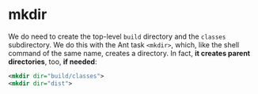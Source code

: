 # mkdir

We do need to create the top-level `build` directory and the `classes` subdirectory. We do this with the Ant task `<mkdir>`, which, like the shell command of the same name, creates a directory. In fact, **it creates parent directories**, too, **if needed**:

```xml
<mkdir dir="build/classes">
<mkdir dir="dist">
```

